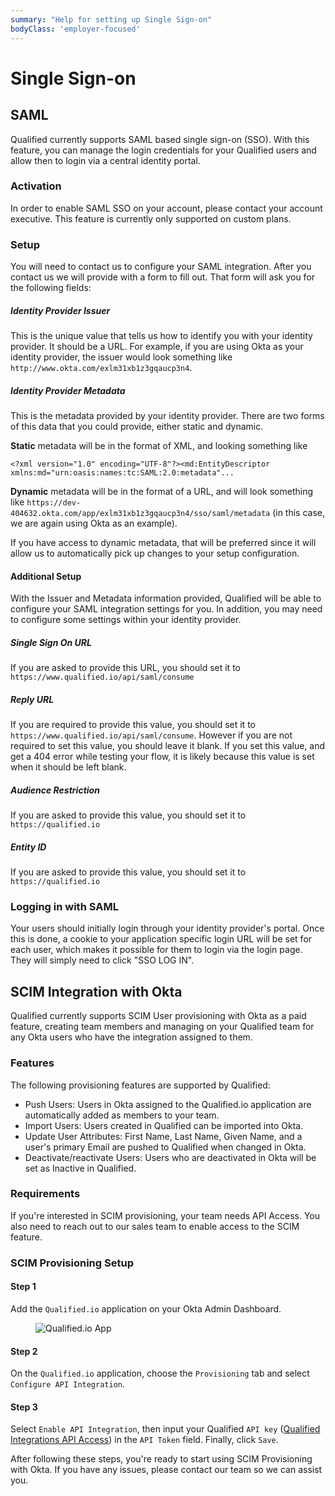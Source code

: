 ```yaml
---
summary: "Help for setting up Single Sign-on"
bodyClass: 'employer-focused'
---
```


# Single Sign-on

## SAML

Qualified currently supports SAML based single sign-on (SSO). With this feature, you can manage the login credentials
for your Qualified users and allow then to login via a central identity portal.

### Activation

In order to enable SAML SSO on your account, please contact your account executive. This feature is currently only supported on custom plans.

### Setup

You will need to contact us to configure your SAML integration. After you contact us we will provide with a form to fill out. That form will ask you for the following fields:

##### Identity Provider Issuer
This is the unique value that tells us how to identify you with your identity provider. It should be a URL. For example, if you are using Okta as your identity provider, the issuer would look something like `http://www.okta.com/exlm31xb1z3gqaucp3n4`.

##### Identity Provider Metadata
This is the metadata provided by your identity provider. There are two forms of this data that you could provide, either static and dynamic.

**Static** metadata will be in the format of XML, and looking something like
```
<?xml version="1.0" encoding="UTF-8"?><md:EntityDescriptor xmlns:md="urn:oasis:names:tc:SAML:2.0:metadata"...
```

**Dynamic** metadata will be in the format of a URL, and will look something like
`https://dev-404632.okta.com/app/exlm31xb1z3gqaucp3n4/sso/saml/metadata` (in this case, we are again using Okta as an example).

If you have access to dynamic metadata, that will be preferred since it will allow us to automatically pick up changes to your setup configuration.

#### Additional Setup
With the Issuer and Metadata information provided, Qualified will be able to configure your SAML integration settings for you. In addition, you may need to configure some settings within your identity provider.

##### Single Sign On URL
If you are asked to provide this URL, you should set it to `https://www.qualified.io/api/saml/consume`

##### Reply URL
If you are required to provide this value, you should set it to `https://www.qualified.io/api/saml/consume`. However if
you are not required to set this value, you should leave it blank. If you set this value, and get a 404 error while testing your flow,
it is likely because this value is set when it should be left blank.


##### Audience Restriction
If you are asked to provide this value, you should set it to `https://qualified.io`

##### Entity ID
If you are asked to provide this value, you should set it to `https://qualified.io`

### Logging in with SAML
Your users should initially login through your identity provider's portal. Once this is done, a cookie to your application specific login URL will be set for each user, which makes it possible for them to login via the login page. They will simply need to click "SSO LOG IN".

## SCIM Integration with Okta
Qualified currently supports SCIM User provisioning with Okta as a paid feature, creating team members and managing on your Qualified team for any Okta users who have the integration assigned to them.

### Features
The following provisioning features are supported by Qualified:
* Push Users: Users in Okta assigned to the Qualified.io application are automatically added as members to your team.
* Import Users: Users created in Qualified can be imported into Okta.
* Update User Attributes: First Name, Last Name, Given Name, and a user's primary Email are pushed to Qualified when changed in Okta.
* Deactivate/reactivate Users: Users who are deactivated in Okta will be set as Inactive in Qualified.

### Requirements
If you're interested in SCIM provisioning, your team needs API Access. You also need to reach out to our sales team to enable access to the SCIM feature.

### SCIM Provisioning Setup

#### Step 1
Add the `Qualified.io` application on your Okta Admin Dashboard.

<figure style="max-width: 800px">

![Qualified.io App](/images/qualifiedioapp.png)

</figure>

#### Step 2
On the `Qualified.io` application, choose the `Provisioning` tab and select `Configure API Integration`.

#### Step 3
Select `Enable API Integration`, then input your Qualified `API key` ([Qualified Integrations API Access](https://www.qualified.io/hire/account/integrations#api-key)) in the `API Token` field. Finally, click `Save`.

After following these steps, you're ready to start using SCIM Provisioning with Okta. If you have any issues, please contact our team so we can assist you.


